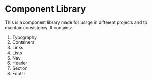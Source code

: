 # Component Library
This is a component library made for usage in different projects and to maintain consistency.
It contains:
1. Typography
2. Containers
3. Links
4. Lists
5. Nav
6. Header
7. Section
8. Footer